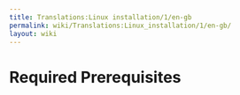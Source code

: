 ```yaml
---
title: Translations:Linux installation/1/en-gb
permalink: wiki/Translations:Linux_installation/1/en-gb/
layout: wiki
---
```


# Required Prerequisites
